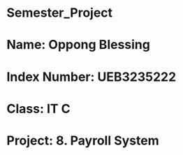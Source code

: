 # Semester_Project
# Name: Oppong Blessing
# Index Number: UEB3235222 
# Class: IT C
# Project: 8. Payroll System
